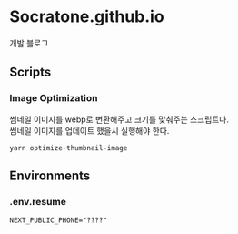 # Socratone.github.io

개발 블로그

## Scripts

### Image Optimization

썸네일 이미지를 webp로 변환해주고 크기를 맞춰주는 스크립트다.\
썸네일 이미지를 업데이트 했을시 실행해야 한다.

```
yarn optimize-thumbnail-image
```

## Environments

### .env.resume

```
NEXT_PUBLIC_PHONE="????"
```
